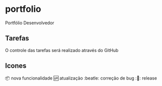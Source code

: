 # portfolio
Portfólio Desenvolvedor

## Tarefas

O controle das tarefas será realizado através do GitHub

## Icones

:package: nova funcionalidade
:up: atualização
:beatle: correção de bug
::checkered_flag:: release